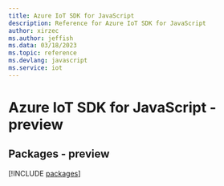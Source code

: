 ```yaml
---
title: Azure IoT SDK for JavaScript
description: Reference for Azure IoT SDK for JavaScript
author: xirzec
ms.author: jeffish
ms.data: 03/18/2023
ms.topic: reference
ms.devlang: javascript
ms.service: iot
---
```

# Azure IoT SDK for JavaScript - preview
## Packages - preview
[!INCLUDE [packages](iot-index.md)]